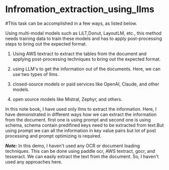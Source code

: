 # Infromation_extraction_using_llms


#This task can be accomplished in a few ways, as listed below.



Using multi-modal models such as LiLT,Donut, LayoutLM, etc., this method needs training data to train these models and has to apply post-processing steps to bring out the expected format.



1. Using AWS textract to extract the tables from the document and applying post-processing techniques to bring out the expected format.


2. using LLM's to get the information out of the documents. Here, we can use two types of llms.

  1. closed-source models or paid services like OpenAI, Claude, and other models.
  2. open source models like Mistral, Zephyr, and others.



In this note book, I have used only llms to extract the information. Here, I have demonstrated in different ways how we can extract the information from the document. first one is using prompt and second one is using schema, schema contain predifined keys need to be extracted from text.But using prompt we can all the information in key value pairs but lot of post processing and prompt optimizing is required.

***Note:*** In this demo, I haven't used any OCR or document loading techniques. This can be done using paddle ocr, AWS textract, gocr, and tesseract. We can easily extract the text from the document. So, I haven't used any approaches here.
